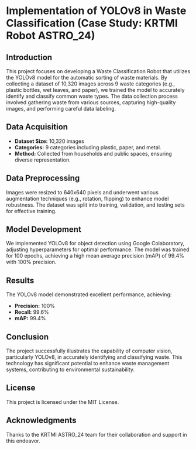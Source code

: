 # Implementation of YOLOv8 in Waste Classification (Case Study: KRTMI Robot ASTRO_24)

## Introduction
This project focuses on developing a Waste Classification Robot that utilizes the YOLOv8 model for the automatic sorting of waste materials. By collecting a dataset of 10,320 images across 9 waste categories (e.g., plastic bottles, wet leaves, and paper), we trained the model to accurately identify and classify common waste types. The data collection process involved gathering waste from various sources, capturing high-quality images, and performing careful data labeling.

## Data Acquisition
- **Dataset Size:** 10,320 images
- **Categories:** 9 categories including plastic, paper, and metal.
- **Method:** Collected from households and public spaces, ensuring diverse representation.

## Data Preprocessing
Images were resized to 640x640 pixels and underwent various augmentation techniques (e.g., rotation, flipping) to enhance model robustness. The dataset was split into training, validation, and testing sets for effective training.

## Model Development
We implemented YOLOv8 for object detection using Google Colaboratory, adjusting hyperparameters for optimal performance. The model was trained for 100 epochs, achieving a high mean average precision (mAP) of 99.4% with 100% precision.

## Results
The YOLOv8 model demonstrated excellent performance, achieving:
- **Precision:** 100%
- **Recall:** 99.6%
- **mAP:** 99.4%

## Conclusion
The project successfully illustrates the capability of computer vision, particularly YOLOv8, in accurately identifying and classifying waste. This technology has significant potential to enhance waste management systems, contributing to environmental sustainability.

## License
This project is licensed under the MIT License.

## Acknowledgments
Thanks to the KRTMI ASTRO_24 team for their collaboration and support in this endeavor.

